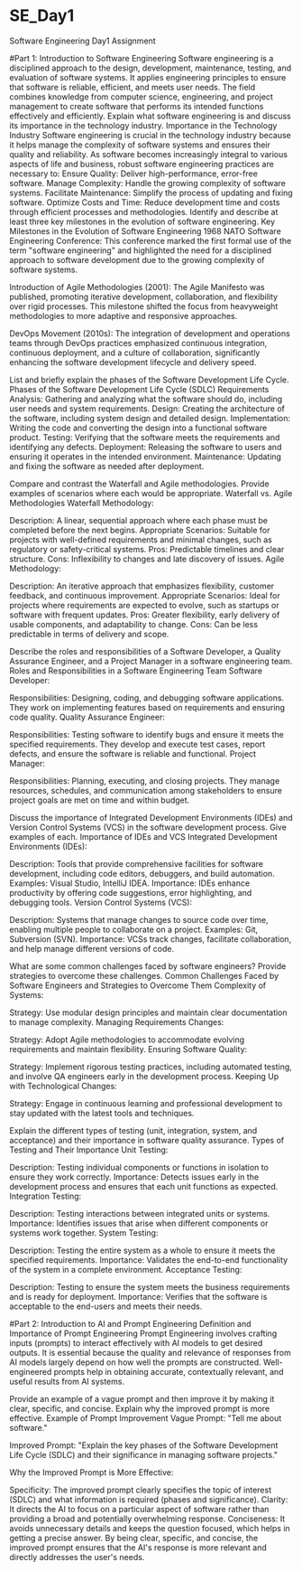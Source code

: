 # SE_Day1
Software Engineering Day1 Assignment

#Part 1: Introduction to Software Engineering
Software engineering is a disciplined approach to the design, development, maintenance, testing, and evaluation of software systems. It applies engineering principles to ensure that software is reliable, efficient, and meets user needs. The field combines knowledge from computer science, engineering, and project management to create software that performs its intended functions effectively and efficiently.
Explain what software engineering is and discuss its importance in the technology industry.
Importance in the Technology Industry
Software engineering is crucial in the technology industry because it helps manage the complexity of software systems and ensures their quality and reliability. As software becomes increasingly integral to various aspects of life and business, robust software engineering practices are necessary to:
Ensure Quality: Deliver high-performance, error-free software.
Manage Complexity: Handle the growing complexity of software systems.
Facilitate Maintenance: Simplify the process of updating and fixing software.
Optimize Costs and Time: Reduce development time and costs through efficient processes and methodologies.
Identify and describe at least three key milestones in the evolution of software engineering.
Key Milestones in the Evolution of Software Engineering
1968 NATO Software Engineering Conference: This conference marked the first formal use of the term "software engineering" and highlighted the need for a disciplined approach to software development due to the growing complexity of software systems.

Introduction of Agile Methodologies (2001): The Agile Manifesto was published, promoting iterative development, collaboration, and flexibility over rigid processes. This milestone shifted the focus from heavyweight methodologies to more adaptive and responsive approaches.

DevOps Movement (2010s): The integration of development and operations teams through DevOps practices emphasized continuous integration, continuous deployment, and a culture of collaboration, significantly enhancing the software development lifecycle and delivery speed.

List and briefly explain the phases of the Software Development Life Cycle.
Phases of the Software Development Life Cycle (SDLC)
Requirements Analysis: Gathering and analyzing what the software should do, including user needs and system requirements.
Design: Creating the architecture of the software, including system design and detailed design.
Implementation: Writing the code and converting the design into a functional software product.
Testing: Verifying that the software meets the requirements and identifying any defects.
Deployment: Releasing the software to users and ensuring it operates in the intended environment.
Maintenance: Updating and fixing the software as needed after deployment.

Compare and contrast the Waterfall and Agile methodologies. Provide examples of scenarios where each would be appropriate.
Waterfall vs. Agile Methodologies
Waterfall Methodology:

Description: A linear, sequential approach where each phase must be completed before the next begins.
Appropriate Scenarios: Suitable for projects with well-defined requirements and minimal changes, such as regulatory or safety-critical systems.
Pros: Predictable timelines and clear structure.
Cons: Inflexibility to changes and late discovery of issues.
Agile Methodology:

Description: An iterative approach that emphasizes flexibility, customer feedback, and continuous improvement.
Appropriate Scenarios: Ideal for projects where requirements are expected to evolve, such as startups or software with frequent updates.
Pros: Greater flexibility, early delivery of usable components, and adaptability to change.
Cons: Can be less predictable in terms of delivery and scope.

Describe the roles and responsibilities of a Software Developer, a Quality Assurance Engineer, and a Project Manager in a software engineering team.
Roles and Responsibilities in a Software Engineering Team
Software Developer:

Responsibilities: Designing, coding, and debugging software applications. They work on implementing features based on requirements and ensuring code quality.
Quality Assurance Engineer:

Responsibilities: Testing software to identify bugs and ensure it meets the specified requirements. They develop and execute test cases, report defects, and ensure the software is reliable and functional.
Project Manager:

Responsibilities: Planning, executing, and closing projects. They manage resources, schedules, and communication among stakeholders to ensure project goals are met on time and within budget.

Discuss the importance of Integrated Development Environments (IDEs) and Version Control Systems (VCS) in the software development process. Give examples of each.
Importance of IDEs and VCS
Integrated Development Environments (IDEs):

Description: Tools that provide comprehensive facilities for software development, including code editors, debuggers, and build automation.
Examples: Visual Studio, IntelliJ IDEA.
Importance: IDEs enhance productivity by offering code suggestions, error highlighting, and debugging tools.
Version Control Systems (VCS):

Description: Systems that manage changes to source code over time, enabling multiple people to collaborate on a project.
Examples: Git, Subversion (SVN).
Importance: VCSs track changes, facilitate collaboration, and help manage different versions of code.

What are some common challenges faced by software engineers? Provide strategies to overcome these challenges.
Common Challenges Faced by Software Engineers and Strategies to Overcome Them
Complexity of Systems:

Strategy: Use modular design principles and maintain clear documentation to manage complexity.
Managing Requirements Changes:

Strategy: Adopt Agile methodologies to accommodate evolving requirements and maintain flexibility.
Ensuring Software Quality:

Strategy: Implement rigorous testing practices, including automated testing, and involve QA engineers early in the development process.
Keeping Up with Technological Changes:

Strategy: Engage in continuous learning and professional development to stay updated with the latest tools and techniques.

Explain the different types of testing (unit, integration, system, and acceptance) and their importance in software quality assurance.
Types of Testing and Their Importance
Unit Testing:

Description: Testing individual components or functions in isolation to ensure they work correctly.
Importance: Detects issues early in the development process and ensures that each unit functions as expected.
Integration Testing:

Description: Testing interactions between integrated units or systems.
Importance: Identifies issues that arise when different components or systems work together.
System Testing:

Description: Testing the entire system as a whole to ensure it meets the specified requirements.
Importance: Validates the end-to-end functionality of the system in a complete environment.
Acceptance Testing:

Description: Testing to ensure the system meets the business requirements and is ready for deployment.
Importance: Verifies that the software is acceptable to the end-users and meets their needs.

#Part 2: Introduction to AI and Prompt Engineering
Definition and Importance of Prompt Engineering
Prompt Engineering involves crafting inputs (prompts) to interact effectively with AI models to get desired outputs. It is essential because the quality and relevance of responses from AI models largely depend on how well the prompts are constructed. Well-engineered prompts help in obtaining accurate, contextually relevant, and useful results from AI systems.


Provide an example of a vague prompt and then improve it by making it clear, specific, and concise. Explain why the improved prompt is more effective.
Example of Prompt Improvement
Vague Prompt: "Tell me about software."

Improved Prompt: "Explain the key phases of the Software Development Life Cycle (SDLC) and their significance in managing software projects."

Why the Improved Prompt is More Effective:

Specificity: The improved prompt clearly specifies the topic of interest (SDLC) and what information is required (phases and significance).
Clarity: It directs the AI to focus on a particular aspect of software rather than providing a broad and potentially overwhelming response.
Conciseness: It avoids unnecessary details and keeps the question focused, which helps in getting a precise answer.
By being clear, specific, and concise, the improved prompt ensures that the AI's response is more relevant and directly addresses the user's needs.
